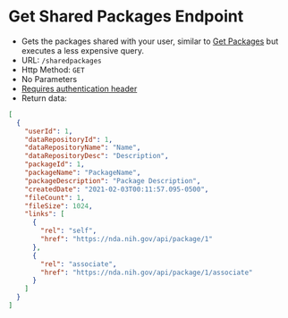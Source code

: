 Get Shared Packages Endpoint
============================
- Gets the packages shared with your user, similar to
  [Get Packages](GET_PACKAGES.md) but executes a less expensive query.
- URL: `/sharedpackages`
- Http Method: `GET`
- No Parameters
- [Requires authentication header](AUTHENTICATION.md)
- Return data:
```json
[
  {
    "userId": 1,
    "dataRepositoryId": 1,
    "dataRepositoryName": "Name",
    "dataRepositoryDesc": "Description",
    "packageId": 1,
    "packageName": "PackageName",
    "packageDescription": "Package Description",
    "createdDate": "2021-02-03T00:11:57.095-0500",
    "fileCount": 1,
    "fileSize": 1024,
    "links": [
      {
        "rel": "self",
        "href": "https://nda.nih.gov/api/package/1"
      },
      {
        "rel": "associate",
        "href": "https://nda.nih.gov/api/package/1/associate"
      }
    ]
  }
]
```